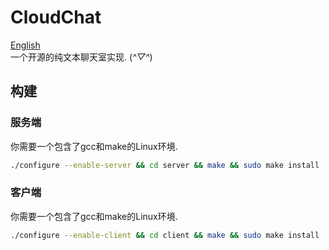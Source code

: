 # CloudChat  

[English](README.md)  
一个开源的纯文本聊天室实现. (*^▽^*)   

## 构建  

### 服务端  
你需要一个包含了gcc和make的Linux环境.
```Bash
./configure --enable-server && cd server && make && sudo make install
```

### 客户端
你需要一个包含了gcc和make的Linux环境.  
```Bash
./configure --enable-client && cd client && make && sudo make install
```
